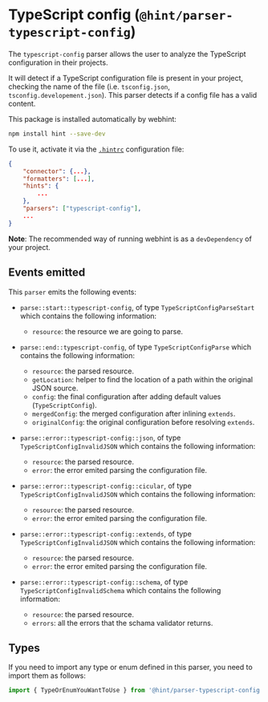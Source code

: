 # TypeScript config (`@hint/parser-typescript-config`)

The `typescript-config` parser allows the user to analyze the
TypeScript configuration in their projects.

It will detect if a TypeScript configuration file is present in
your project, checking the name of the file (i.e. `tsconfig.json`,
`tsconfig.developement.json`). This parser detects if a config file
has a valid content.

This package is installed automatically by webhint:

```bash
npm install hint --save-dev
```

To use it, activate it via the [`.hintrc`][hintrc] configuration file:

```json
{
    "connector": {...},
    "formatters": [...],
    "hints": {
        ...
    },
    "parsers": ["typescript-config"],
    ...
}
```

**Note**: The recommended way of running webhint is as a `devDependency` of
your project.

## Events emitted

This `parser` emits the following events:

* `parse::start::typescript-config`, of type `TypeScriptConfigParseStart`
  which contains the following information:

  * `resource`: the resource we are going to parse.

* `parse::end::typescript-config`, of type `TypeScriptConfigParse`
  which contains the following information:

  * `resource`: the parsed resource.
  * `getLocation`: helper to find the location of a path within the original
    JSON source.
  * `config`: the final configuration after adding default values
    (`TypeScriptConfig`).
  * `mergedConfig`: the merged configuration after inlining `extends`.
  * `originalConfig`: the original configuration before resolving `extends`.

* `parse::error::typescript-config::json`, of type `TypeScriptConfigInvalidJSON`
  which contains the following information:

  * `resource`: the parsed resource.
  * `error`: the error emited parsing the configuration file.

* `parse::error::typescript-config::cicular`, of type `TypeScriptConfigInvalidJSON`
  which contains the following information:

  * `resource`: the parsed resource.
  * `error`: the error emited parsing the configuration file.

* `parse::error::typescript-config::extends`, of type `TypeScriptConfigInvalidJSON`
  which contains the following information:

  * `resource`: the parsed resource.
  * `error`: the error emited parsing the configuration file.

* `parse::error::typescript-config::schema`, of type
  `TypeScriptConfigInvalidSchema` which contains the following information:

  * `resource`: the parsed resource.
  * `errors`: all the errors that the schama validator returns.

## Types

If you need to import any type or enum defined in this parser, you
need to import them as follows:

```ts
import { TypeOrEnumYouWantToUse } from '@hint/parser-typescript-config';
```

<!-- Link labels: -->

[hintrc]: https://webhint.io/docs/user-guide/configuring-webhint/summary/
